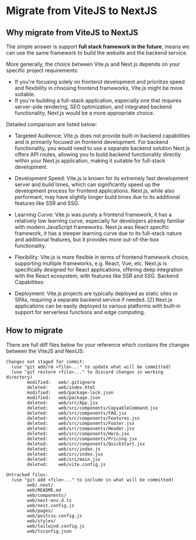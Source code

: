 # Migrate from ViteJS to NextJS

## Why migrate from ViteJS to NextJS

The simple answer is support **full stack framework in the future**, means we can use the same framework to build the website and the backend service.

More generally, the choice between Vite.js and Next.js depends on your specific project requirements:

- If you're focusing solely on frontend development and prioritize speed and flexibility in choosing frontend frameworks, Vite.js might be more suitable.
- If you're building a full-stack application, especially one that requires server-side rendering, SEO optimization, and integrated backend functionality, Next.js would be a more appropriate choice. 

Detailed comparison are listed below:
- Targeted Audience:
Vite.js does not provide built-in backend capabilities and is primarily focused on frontend development. For backend functionality, you would need to use a separate backend solution
Next.js offers API routes, allowing you to build backend functionality directly within your Next.js application, making it suitable for full-stack development.

- Development Speed:
Vite.js is known for its extremely fast development server and build times, which can significantly speed up the development process for frontend applications. 
Next.js, while also performant, may have slightly longer build times due to its additional features like SSR and SSG.

- Learning Curve:
Vite.js was purely a frontend framework, it has a relatively low learning curve, especially for developers already familiar with modern JavaScript frameworks. 
Next.js was React specific framework, it has a steeper learning curve due to its full-stack nature and additional features, but it provides more out-of-the-box functionality.

- Flexibility:
Vite.js is more flexible in terms of frontend framework choice, supporting multiple frameworks, e.g. React, Vue, etc.
Next.js is specifically designed for React applications, offering deep integration with the React ecosystem, with features like SSR and SSG.
Backend Capabilities:

- Deployment:
Vite.js projects are typically deployed as static sites or SPAs, requiring a separate backend service if needed. [2]
Next.js applications can be easily deployed to various platforms with built-in support for serverless functions and edge computing.

## How to migrate

There are full diff files below for your reference which contains the changes between the ViteJS and NextJS:

```
Changes not staged for commit:
  (use "git add/rm <file>..." to update what will be committed)
  (use "git restore <file>..." to discard changes in working directory)
        modified:   web/.gitignore
        deleted:    web/index.html
        modified:   web/package-lock.json
        modified:   web/package.json
        deleted:    web/src/App.jsx
        deleted:    web/src/components/CopyableCommand.jsx
        deleted:    web/src/components/FAQ.jsx
        deleted:    web/src/components/Features.jsx
        deleted:    web/src/components/Footer.jsx
        deleted:    web/src/components/Header.jsx
        deleted:    web/src/components/Hero.jsx
        deleted:    web/src/components/Pricing.jsx
        deleted:    web/src/components/QuickStart.jsx
        deleted:    web/src/index.js
        deleted:    web/src/index.jsx
        deleted:    web/src/main.jsx
        deleted:    web/vite.config.js

Untracked files:
  (use "git add <file>..." to include in what will be committed)
        web/.next/
        web/README.md
        web/components/
        web/next-env.d.ts
        web/next.config.js
        web/pages/
        web/postcss.config.js
        web/styles/
        web/tailwind.config.js
        web/tsconfig.json
```